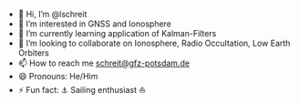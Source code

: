 - 👋 Hi, I’m @lschreit
- 👀 I’m interested in GNSS and Ionosphere
- 🌱 I’m currently learning application of Kalman-Filters
- 💞️ I’m looking to collaborate on Ionosphere, Radio Occultation, Low Earth Orbiters
- 📫 How to reach me schreit@gfz-potsdam.de
- 😄 Pronouns: He/Him
- ⚡ Fun fact: ⚓ Sailing enthusiast ⛵

<!---
lschreit/lschreit is a ✨ special ✨ repository because its `README.md` (this file) appears on your GitHub profile.
You can click the Preview link to take a look at your changes.
--->
